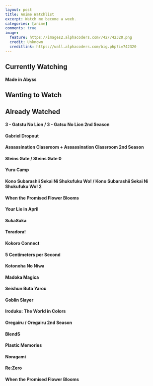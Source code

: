 ```yaml
---
layout: post
title: Anime Watchlist
excerpt: Watch me become a weeb.
categories: [anime]
comments: true
image:
  feature: https://images2.alphacoders.com/742/742320.png
  credit: Unknown
  creditlink: https://wall.alphacoders.com/big.php?i=742320
---
```


## Currently Watching
#### Made in Abyss

## Wanting to Watch


## Already Watched
#### 3 - Gatstu No Lion / 3 - Gatsu No Lion 2nd Season
#### Gabriel Dropout
#### Assassination Classroom + Assassination Classroom 2nd Season
#### Steins Gate / Steins Gate 0
#### Yuru Camp
#### Kono Subarashii Sekai Ni Shukufuku Wo! / Kono Subarashii Sekai Ni Shukufuku Wo! 2
#### When the Promised Flower Blooms
#### Your Lie in April
#### SukaSuka
#### Toradora!
#### Kokoro Connect
#### 5 Centimeters per Second
#### Kotonoha No Niwa
#### Madoka Magica
#### Seishun Buta Yarou
#### Goblin Slayer
#### Iroduku: The World in Colors
#### Oregairu / Oregairu 2nd Season
#### BlendS
#### Plastic Memories
#### Noragami
#### Re:Zero
#### When the Promised Flower Blooms
